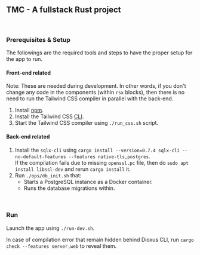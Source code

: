 ## TMC - A fullstack Rust project

<br/>

### Prerequisites & Setup

The followings are the required tools and steps to have the proper setup for the app to run.

#### Front-end related

Note: These are needed during development. In other words, if you don't change any code in the components (within `rsx` blocks), then there is no need to run the Tailwind CSS compiler in parallel with the back-end.

1. Install [npm](https://docs.npmjs.com/downloading-and-installing-node-js-and-npm).
2. Install the Tailwind CSS [CLI](https://tailwindcss.com/docs/installation).
3. Start the Tailwind CSS compiler using `./run_css.sh` script.

#### Back-end related

1. Install the `sqlx-cli` using `cargo install --version=0.7.4 sqlx-cli --no-default-features --features native-tls,postgres`.<br/>
   If the compilation fails due to missing `openssl.pc` file, then do `sudo apt install libssl-dev` and rerun `cargo install` it.
2. Run `./ops/db_init.sh` that:
    - Starts a PostgreSQL instance as a Docker container.
    - Runs the database migrations within.

<br/>

### Run

Launch the app using `./run-dev.sh`.

In case of compilation error that remain hidden behind Dioxus CLI, run `cargo check --features server,web` to reveal them.
